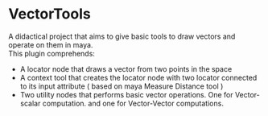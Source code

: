 # VectorTools
A didactical project that aims to give basic tools to draw vectors and operate on them in maya.  
This plugin comprehends: 
- A locator node that draws a vector from two points in the space 
- A context tool that creates the locator node with two locator connected to its input attribute ( based on maya Measure Distance tool )
- Two utility nodes that performs basic vector operations. One for Vector-scalar computation. and one for Vector-Vector computations.
